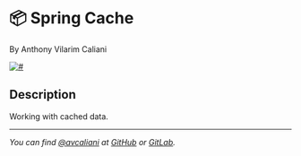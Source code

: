 # 📦 Spring Cache
By Anthony Vilarim Caliani

[![#](https://img.shields.io/badge/licence-MIT-blue.svg)](#)

## Description
Working with cached data.

---

_You can find [@avcaliani](#) at [GitHub](https://github.com/avcaliani) or [GitLab](https://gitlab.com/avcaliani)._

